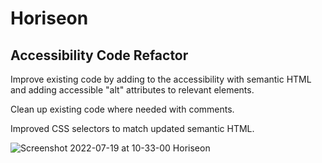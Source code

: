 # Horiseon

## Accessibility Code Refactor

Improve existing code by adding to the accessibility with semantic HTML and adding accessible "alt" attributes to relevant elements.

Clean up existing code where needed with comments.

Improved CSS selectors to match updated semantic HTML. 



![Screenshot 2022-07-19 at 10-33-00 Horiseon](https://user-images.githubusercontent.com/107944830/179803784-f1b77ef4-0245-4bb6-bc03-1620174ba795.png)
